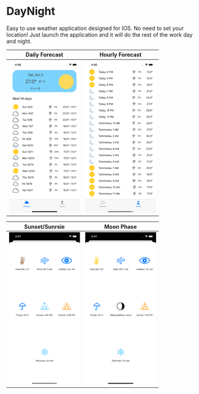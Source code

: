 # DayNight
Easy to use weather application designed for IOS. No need to set your location! Just launch the application and it will do the rest of the work day and night.



| Daily Forecast  | Hourly Forecast |
| ------------- | ------------- |
| <img  height= "400" src="Screenshots/Screenshot 1.png"> | <img  height= "400" src="Screenshots/Screenshot 2.png">  |



| Sunset/Sunrsie  | Moon Phase |
| ------------- | ------------- |
| <img  height= "400" src="Screenshots/Screenshot 3.png">| <img  height= "400" src="Screenshots/Screenshot 4.png"> |

